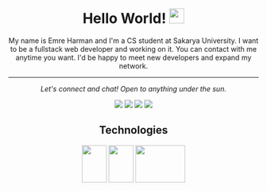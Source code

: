 <h1 align="center">Hello World! <img src="https://raw.githubusercontent.com/MartinHeinz/MartinHeinz/master/wave.gif" width="30px"></h1>

<p align="center">My name is Emre Harman and I'm a CS student at Sakarya University. I want to be a fullstack web developer and working on it. You can contact with me anytime you want. I'd be happy to meet new developers and expand my network.</p>
<hr>
<p align="center">
  <i>Let's connect and chat! Open to anything under the sun.</i>

  <p align="center">
    <a href="https://twitter.com/yazilimci1baba" alt="Twitter"><img src="https://raw.githubusercontent.com/jayehernandez/jayehernandez/3f5402efef9a0ae89211a6e04609558e862ca616/readme/twitter-fill.svg"></a>
    <a href="https://www.linkedin.com/in/emre-harman-2671481a6/" alt="Linkedin"><img src="https://raw.githubusercontent.com/jayehernandez/jayehernandez/3f5402efef9a0ae89211a6e04609558e862ca616/readme/linkedin-fill.svg"></a>
    <a href="mailto:emrehrmn@gmail.com" alt="Contact me"><img src="https://raw.githubusercontent.com/jayehernandez/jayehernandez/3f5402efef9a0ae89211a6e04609558e862ca616/readme/mail-fill.svg"></a>
    <a href="https://emreharman.com" alt="My site"><img src="https://raw.githubusercontent.com/jayehernandez/jayehernandez/3f5402efef9a0ae89211a6e04609558e862ca616/readme/external-link-line.svg"></a>
  </p> 

<h2 align="center">Technologies</h2>

<p align="center">
  <img src="http://resources.spacexchimp.com/images/logos/HTML5.png" width="50" height="75">
  <img src="http://resources.spacexchimp.com/images/logos/CSS3.png" width="50" height="75">
  <img src="https://1000logos.net/wp-content/uploads/2020/09/JavaScript-Logo.png" width="100" height="75">
  
  
</p>



